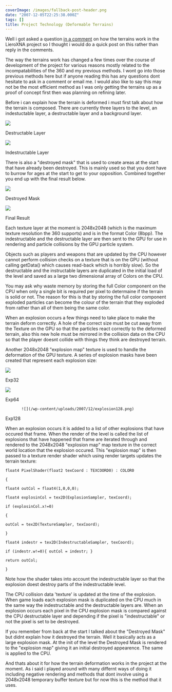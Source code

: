 ```yaml
---
coverImage: /images/fallback-post-header.png
date: "2007-12-05T22:25:38.000Z"
tags: []
title: Project Technology (Deformable Terrains)
---
```


Well i got asked a question [in a comment](https://www.mikecann.co.uk/?p=208#comment-1333) on how the terrains work in the LieroXNA project so I thought i would do a quick post on this rather than reply in the comments.

The way the terrains work has changed a few times over the course of development of the project for various reasons mostly related to the incompatabilities of the 360 and my previous methods. I wont go into those previous methods here but if anyone reading this has any questions dont hesitate to ask in a comment or email me. I would also like to say this may not be the most efficient method as I was only getting the terrains up as a proof of concept first then was planning on refining later.

<!-- more -->

Before i can explain how the terrain is deformed i must first talk about how the terrain is composed. There are currently three layers to the level, an indestuctable layer, a destructable layer and a background layer.

![](/wp-content/uploads/2007/12/test02_destr.png)

Destructable Layer

![](/wp-content/uploads/2007/12/test02_indestr.png)

Indestructable Layer

There is also a "destroyed mask" that is used to create areas at the start that have already been destroyed. This is mainly used so that you dont have to burrow for ages at the start to get to your opposition. Combined together you end up with the final result below.

![](/wp-content/uploads/2007/12/tempmask01.png)

Destroyed Mask

![](/wp-content/uploads/2007/12/test03_final.png)

Final Result

Each texture layer at the moment is 2048x2048 (which is the maximum texture resolution the 360 supports) and is in the format Color (8bpp). The indestructable and the destructable layer are then sent to the GPU for use in rendering and particle collisions by the GPU particle system.

Objects such as players and weapons that are updated by the CPU however cannot perform collision checks on a texture that is on the GPU (without calling getData() which causes read-back which is horribly slow). So the destructable and the instructable layers are duplicated in the initial load of the level and saved as a large two dimensional array of Colors on the CPU.

You may ask why waste memory by storing the full Color component on the CPU when only a single bit is required per pixel to determaine if the terrain is solid or not. The reason for this is that by storing the full color component exploded particles can become the colour of the terrain that they exploded from rather than all of them being the same color.

When an explosion occurs a few things need to take place to make the terrain deform correctly. A hole of the correct size must be cut away from the Texture on the GPU so that the particles react correctly to the deformed terrain, also this new hole must be mirrored in the collision data on the CPU so that the player doesnt collide with things they think are destroyed terrain.

Another 2048x2048 "explosion map" texture is used to handle the deformation of the GPU texture. A series of explosion masks have been created that represent each explosion size:

![](/wp-content/uploads/2007/12/explosion32.png)

Exp32

![](/wp-content/uploads/2007/12/explosion64.png)

Exp64

           ![](/wp-content/uploads/2007/12/explosion128.png)

Exp128

When an explosion occurs it is added to a list of other explosions that have occured that frame. When the render of the level is called the list of explosions that have happened that frame are iterated through and rendered to the 2048x2048 "explosion map" map texture in the correct world location that the explosion occured. This "explosion map" is then passed to a texture render shader which using render targets updates the terrain texture:

```
float4 PixelShader(float2 texCoord : TEXCOORD0) : COLOR0

{

float4 outCol = float4(1,0,0,0);

float4 explosinCol = tex2D(ExplosionSampler, texCoord);

if (explosinCol.x!=0)

{

outCol = tex2D(TextureSampler, texCoord);

}

float4 indestr = tex2D(IndestructableSampler, texCoord);

if (indestr.w!=0){ outCol = indestr; }

return outCol;

}
```

Note how the shader takes into account the indestructable layer so that the explosion doest destroy parts of the indestructable level.

The CPU collision data 'texture' is updated at the time of the explosion. When game loads each explosion mask is duplicated on the CPU much in the same way the indestructable and the destructable layers are. When an explosion occurs each pixel in the CPU explosion mask is compared against the CPU destructable layer and depending if the pixel is "indestructable" or not the pixel is set to be destroyed.

If you remember from back at the start I talked about the "Destroyed Mask" but didnt explain how it destroyed the terrain. Well it basically acts as a large explosion mask. At the init of the level the Destroyed Mask is rendered to the "explosion map" giving it an initial destroyed appearence. The same is applied to the CPU.

And thats about it for how the terrain deformation works in the project at the moment. As i said i played around with many differnt ways of doing it including negative rendering and methods that dont involve using a 2048x2048 temporary buffer texture but for now this is the method that it uses.

